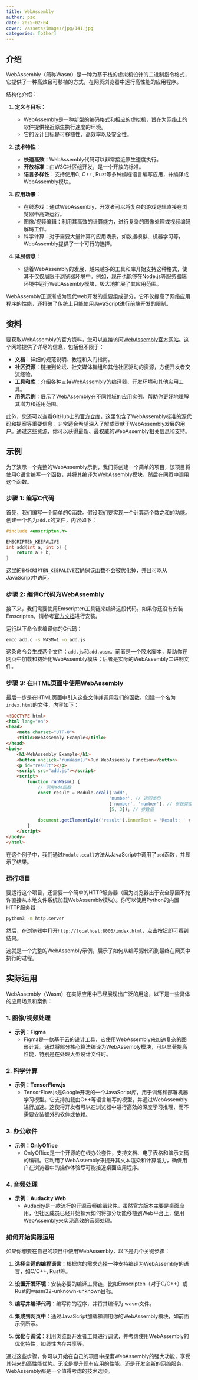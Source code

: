 ```yaml
---
title: WebAssembly
author: pzc
date: 2025-02-04
cover: /assets/images/jpg/141.jpg
categories: [other]
---
```

## 介绍

WebAssembly（简称Wasm）是一种为基于栈的虚拟机设计的二进制指令格式，它提供了一种高效且可移植的方式，在网页浏览器中运行高性能的应用程序。

结构化介绍：

1. **定义与目标**：
   - WebAssembly是一种新型的编码格式和相应的虚拟机，旨在为网络上的软件提供接近原生执行速度的环境。
   - 它的设计目标是可移植性、高效率以及安全性。

2. **技术特性**：
   - **快速高效**：WebAssembly代码可以非常接近原生速度执行。
   - **开放标准**：由W3C社区组开发，是一个开放的标准。
   - **语言多样性**：支持使用C, C++, Rust等多种编程语言编写应用，并编译成WebAssembly模块。

3. **应用场景**：
   - 在线游戏：通过WebAssembly，开发者可以将复杂的游戏逻辑直接在浏览器中高效运行。
   - 图像/视频编辑：利用其高效的计算能力，进行复杂的图像处理或视频编码解码工作。
   - 科学计算：对于需要大量计算的应用场景，如数据模拟、机器学习等，WebAssembly提供了一个可行的选择。

4. **延展信息**：
   - 随着WebAssembly的发展，越来越多的工具和库开始支持这种格式，使其不仅仅局限于浏览器环境中。例如，现在也能够在Node.js等服务器端环境中运行WebAssembly模块，极大地扩展了其应用范围。

WebAssembly正逐渐成为现代web开发的重要组成部分，它不仅提高了网络应用程序的性能，还打破了传统上只能使用JavaScript进行前端开发的限制。

## 资料

要获取WebAssembly的官方资料，您可以直接访问[WebAssembly官方网站](https://webassembly.org/)。这个网站提供了详尽的信息，包括但不限于：

- **文档**：详细的规范说明、教程和入门指南。
- **社区资源**：链接到论坛、社交媒体群组和其他社区驱动的资源，方便开发者交流经验。
- **工具和库**：介绍各种支持WebAssembly的编译器、开发环境和其他实用工具。
- **用例示例**：展示了WebAssembly在不同领域的应用实例，帮助你更好地理解其潜力和适用范围。

此外，您还可以查看GitHub上的[官方仓库](https://github.com/WebAssembly)，这里包含了WebAssembly标准的源代码和提案等重要信息，非常适合希望深入了解或贡献于WebAssembly发展的用户。通过这些资源，你可以获得最新、最权威的WebAssembly相关信息和支持。

## 示例

为了演示一个完整的WebAssembly示例，我们将创建一个简单的项目，该项目将使用C语言编写一个函数，并将其编译为WebAssembly模块，然后在网页中调用这个函数。

### 步骤 1: 编写C代码

首先，我们编写一个简单的C函数。假设我们要实现一个计算两个数之和的功能。创建一个名为`add.c`的文件，内容如下：

```c
#include <emscripten.h>

EMSCRIPTEN_KEEPALIVE
int add(int a, int b) {
    return a + b;
}
```

这里的`EMSCRIPTEN_KEEPALIVE`宏确保该函数不会被优化掉，并且可以从JavaScript中访问。

### 步骤 2: 编译C代码为WebAssembly

接下来，我们需要使用Emscripten工具链来编译这段代码。如果你还没有安装Emscripten，请参考[官方文档](https://emscripten.org/docs/getting_started/downloads.html)进行安装。

运行以下命令来编译你的C代码：

```bash
emcc add.c -s WASM=1 -o add.js
```

这条命令会生成两个文件：`add.js`和`add.wasm`。前者是一个胶水脚本，帮助你在网页中加载和初始化WebAssembly模块；后者是实际的WebAssembly二进制文件。

### 步骤 3: 在HTML页面中使用WebAssembly

最后一步是在HTML页面中引入这些文件并调用我们的函数。创建一个名为`index.html`的文件，内容如下：

```html
<!DOCTYPE html>
<html lang="en">
<head>
    <meta charset="UTF-8">
    <title>WebAssembly Example</title>
</head>
<body>
    <h1>WebAssembly Example</h1>
    <button onclick="runWasm()">Run WebAssembly Function</button>
    <p id="result"></p>
    <script src="add.js"></script>
    <script>
        function runWasm() {
            // 调用add函数
            const result = Module.ccall('add',
                                       'number', // 返回类型
                                       ['number', 'number'], // 参数类型
                                       [5, 3]); // 参数值
            
            document.getElementById('result').innerText = 'Result: ' + result;
        }
    </script>
</body>
</html>
```

在这个例子中，我们通过`Module.ccall`方法从JavaScript中调用了`add`函数，并显示了结果。

### 运行项目

要运行这个项目，还需要一个简单的HTTP服务器（因为浏览器出于安全原因不允许直接从本地文件系统加载WebAssembly模块）。你可以使用Python的内置HTTP服务器：

```bash
python3 -m http.server
```

然后，在浏览器中打开`http://localhost:8000/index.html`，点击按钮即可看到结果。

这就是一个完整的WebAssembly示例，展示了如何从编写源代码到最终在网页中执行的过程。

## 实际运用

WebAssembly（Wasm）在实际应用中已经展现出广泛的用途，以下是一些具体的应用场景和案例：

### 1. **图像/视频处理**

- **示例：Figma**
  - Figma是一款基于云的设计工具，它使用WebAssembly来加速复杂的图形计算。通过将部分核心算法编译为WebAssembly模块，可以显著提高性能，特别是在处理大型设计文件时。

### 2. **科学计算**

- **示例：TensorFlow.js**
  - TensorFlow.js是Google开发的一个JavaScript库，用于训练和部署机器学习模型。它支持加载由C++等语言编写的模型，并通过WebAssembly进行加速。这使得开发者可以在浏览器中进行高效的深度学习推理，而不需要安装额外的软件或依赖。

### 3. **办公软件**

- **示例：OnlyOffice**
  - OnlyOffice是一个开源的在线办公套件，支持文档、电子表格和演示文稿的编辑。它利用了WebAssembly来提升其文本渲染和计算能力，确保用户在浏览器中的操作体验尽可能接近桌面应用程序。

### 4. **音频处理**

- **示例：Audacity Web**
  - Audacity是一款流行的开源音频编辑软件。虽然官方版本主要是桌面应用，但社区成员已经开始探索如何将部分功能移植到Web平台上，使用WebAssembly来实现高效的音频处理。

### 如何开始实际运用

如果你想要在自己的项目中使用WebAssembly，以下是几个关键步骤：

1. **选择合适的编程语言**：根据你的需求选择一种支持编译为WebAssembly的语言，如C/C++, Rust等。
   
2. **设置开发环境**：安装必要的编译工具链，比如Emscripten（对于C/C++）或Rust的wasm32-unknown-unknown目标。

3. **编写并编译代码**：编写你的程序，并将其编译为.wasm文件。

4. **集成到网页中**：通过JavaScript加载和调用你的WebAssembly模块，如前面示例所示。

5. **优化与调试**：利用浏览器开发者工具进行调试，并考虑使用WebAssembly的优化特性，如线性内存共享等。

通过这些步骤，你可以开始在自己的项目中探索WebAssembly的强大功能，享受其带来的高性能优势。无论是提升现有应用的性能，还是开发全新的网络服务，WebAssembly都是一个值得考虑的技术选项。